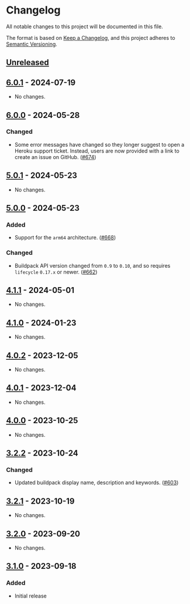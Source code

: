 # Changelog

All notable changes to this project will be documented in this file.

The format is based on [Keep a Changelog](https://keepachangelog.com/en/1.1.0/),
and this project adheres to [Semantic Versioning](https://semver.org/spec/v2.0.0.html).

## [Unreleased]

## [6.0.1] - 2024-07-19

- No changes.

## [6.0.0] - 2024-05-28

### Changed

- Some error messages have changed so they longer suggest to open a Heroku support ticket. Instead, users are now provided with a link to create an issue on GitHub. ([#674](https://github.com/heroku/buildpacks-jvm/pull/674))

## [5.0.1] - 2024-05-23

- No changes.

## [5.0.0] - 2024-05-23

### Added

- Support for the `arm64` architecture. ([#668](https://github.com/heroku/buildpacks-jvm/pull/668))

### Changed

- Buildpack API version changed from `0.9` to `0.10`, and so requires `lifecycle` `0.17.x` or newer. ([#662](https://github.com/heroku/buildpacks-jvm/pull/662))

## [4.1.1] - 2024-05-01

- No changes.

## [4.1.0] - 2024-01-23

- No changes.

## [4.0.2] - 2023-12-05

- No changes.

## [4.0.1] - 2023-12-04

- No changes.

## [4.0.0] - 2023-10-25

- No changes.

## [3.2.2] - 2023-10-24

### Changed

- Updated buildpack display name, description and keywords. ([#603](https://github.com/heroku/buildpacks-jvm/pull/603))

## [3.2.1] - 2023-10-19

- No changes.

## [3.2.0] - 2023-09-20

- No changes.

## [3.1.0] - 2023-09-18

### Added

- Initial release

[unreleased]: https://github.com/heroku/buildpacks-jvm/compare/v6.0.1...HEAD
[6.0.1]: https://github.com/heroku/buildpacks-jvm/compare/v6.0.0...v6.0.1
[6.0.0]: https://github.com/heroku/buildpacks-jvm/compare/v5.0.1...v6.0.0
[5.0.1]: https://github.com/heroku/buildpacks-jvm/compare/v5.0.0...v5.0.1
[5.0.0]: https://github.com/heroku/buildpacks-jvm/compare/v4.1.1...v5.0.0
[4.1.1]: https://github.com/heroku/buildpacks-jvm/compare/v4.1.0...v4.1.1
[4.1.0]: https://github.com/heroku/buildpacks-jvm/compare/v4.0.2...v4.1.0
[4.0.2]: https://github.com/heroku/buildpacks-jvm/compare/v4.0.1...v4.0.2
[4.0.1]: https://github.com/heroku/buildpacks-jvm/compare/v4.0.0...v4.0.1
[4.0.0]: https://github.com/heroku/buildpacks-jvm/compare/v3.2.2...v4.0.0
[3.2.2]: https://github.com/heroku/buildpacks-jvm/compare/v3.2.1...v3.2.2
[3.2.1]: https://github.com/heroku/buildpacks-jvm/compare/v3.2.0...v3.2.1
[3.2.0]: https://github.com/heroku/buildpacks-jvm/compare/v3.1.0...v3.2.0
[3.1.0]: https://github.com/heroku/buildpacks-jvm/releases/tag/v3.1.0
